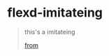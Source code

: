 # flexd-imitateing
>this's a imitateing
>
>[from](https://www.bilibili.com/video/BV1di4y1U75N/?spm_id_from=333.788&vd_source=6a35fe500b4e2a7b58eb414c2e07a98b) 
